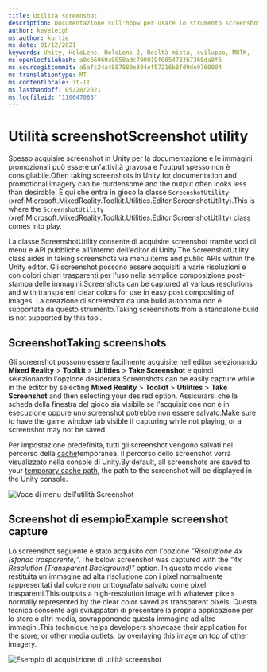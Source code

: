 ```yaml
---
title: Utilità screenshot
description: Documentazione sull'hopw per usare lo strumento screenshot in MRTK
author: keveleigh
ms.author: kurtie
ms.date: 01/12/2021
keywords: Unity, HoloLens, HoloLens 2, Realtà mista, sviluppo, MRTK,
ms.openlocfilehash: a0c66969a9058adc790919f0054783b7368da8f6
ms.sourcegitcommit: a5afc24a4887880e394ef57216b8fd9de9760004
ms.translationtype: MT
ms.contentlocale: it-IT
ms.lasthandoff: 05/28/2021
ms.locfileid: "110647085"
---
```

# <a name="screenshot-utility"></a><span data-ttu-id="d0ac7-104">Utilità screenshot</span><span class="sxs-lookup"><span data-stu-id="d0ac7-104">Screenshot utility</span></span>

<span data-ttu-id="d0ac7-105">Spesso acquisire screenshot in Unity per la documentazione e le immagini promozionali può essere un'attività gravosa e l'output spesso non è consigliabile.</span><span class="sxs-lookup"><span data-stu-id="d0ac7-105">Often taking screenshots in Unity for documentation and promotional imagery can be burdensome and the output often looks less than desirable.</span></span> <span data-ttu-id="d0ac7-106">È qui che entra in gioco la classe `ScreenshotUtility` (xref:Microsoft.MixedReality.Toolkit.Utilities.Editor.ScreenshotUtility).</span><span class="sxs-lookup"><span data-stu-id="d0ac7-106">This is where the `ScreenshotUtility` (xref:Microsoft.MixedReality.Toolkit.Utilities.Editor.ScreenshotUtility) class comes into play.</span></span>

<span data-ttu-id="d0ac7-107">La classe ScreenshotUtility consente di acquisire screenshot tramite voci di menu e API pubbliche all'interno dell'editor di Unity.</span><span class="sxs-lookup"><span data-stu-id="d0ac7-107">The ScreenshotUtility class aides in taking screenshots via menu items and public APIs within the Unity editor.</span></span> <span data-ttu-id="d0ac7-108">Gli screenshot possono essere acquisiti a varie risoluzioni e con colori chiari trasparenti per l'uso nella semplice composizione post-stampa delle immagini.</span><span class="sxs-lookup"><span data-stu-id="d0ac7-108">Screenshots can be captured at various resolutions and with transparent clear colors for use in easy post compositing of images.</span></span> <span data-ttu-id="d0ac7-109">La creazione di screenshot da una build autonoma non è supportata da questo strumento.</span><span class="sxs-lookup"><span data-stu-id="d0ac7-109">Taking screenshots from a standalone build is not supported by this tool.</span></span>

## <a name="taking-screenshots"></a><span data-ttu-id="d0ac7-110">Screenshot</span><span class="sxs-lookup"><span data-stu-id="d0ac7-110">Taking screenshots</span></span>

<span data-ttu-id="d0ac7-111">Gli screenshot possono essere facilmente acquisite nell'editor selezionando **Mixed Reality**  >  **Toolkit**  >  **Utilities**  >  **Take Screenshot** e quindi selezionando l'opzione desiderata.</span><span class="sxs-lookup"><span data-stu-id="d0ac7-111">Screenshots can be easily capture while in the editor by selecting **Mixed Reality** > **Toolkit** > **Utilities** > **Take Screenshot** and then selecting your desired option.</span></span> <span data-ttu-id="d0ac7-112">Assicurarsi che la scheda della finestra del gioco sia visibile se l'acquisizione non è in esecuzione oppure uno screenshot potrebbe non essere salvato.</span><span class="sxs-lookup"><span data-stu-id="d0ac7-112">Make sure to have the game window tab visible if capturing while not playing, or a screenshot may not be saved.</span></span>

<span data-ttu-id="d0ac7-113">Per impostazione predefinita, tutti gli screenshot vengono salvati nel percorso della [cache](https://docs.unity3d.com/ScriptReference/Application-temporaryCachePath.html)temporanea. Il percorso dello screenshot verrà visualizzato nella console di Unity.</span><span class="sxs-lookup"><span data-stu-id="d0ac7-113">By default, all screenshots are saved to your [temporary cache path](https://docs.unity3d.com/ScriptReference/Application-temporaryCachePath.html), the path to the screenshot will be displayed in the Unity console.</span></span>

![Voce di menu dell'utilità Screenshot](../images/screenshot-utility/MRTK_ScreenshotUtility_Menu_Item.png)

## <a name="example-screenshot-capture"></a><span data-ttu-id="d0ac7-115">Screenshot di esempio</span><span class="sxs-lookup"><span data-stu-id="d0ac7-115">Example screenshot capture</span></span>

<span data-ttu-id="d0ac7-116">Lo screenshot seguente è stato acquisito con l'opzione *"Risoluzione 4x (sfondo trasparente)".*</span><span class="sxs-lookup"><span data-stu-id="d0ac7-116">The below screenshot was captured with the *"4x Resolution (Transparent Background)"* option.</span></span> <span data-ttu-id="d0ac7-117">In questo modo viene restituita un'immagine ad alta risoluzione con i pixel normalmente rappresentati dal colore non crittografato salvato come pixel trasparenti.</span><span class="sxs-lookup"><span data-stu-id="d0ac7-117">This outputs a high-resolution image with whatever pixels normally represented by the clear color saved as transparent pixels.</span></span> <span data-ttu-id="d0ac7-118">Questa tecnica consente agli sviluppatori di presentare la propria applicazione per lo store o altri media, sovrapponendo questa immagine ad altre immagini.</span><span class="sxs-lookup"><span data-stu-id="d0ac7-118">This technique helps developers showcase their application for the store, or other media outlets, by overlaying this image on top of other imagery.</span></span>

![Esempio di acquisizione di utilità screenshot](../images/screenshot-utility/MRTK_ScreenshotUtility_Example_Capture.png)
